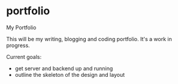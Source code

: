 # portfolio
My Portfolio

This will be my writing, blogging and coding portfolio. It's a work in progress. 

Current goals:
- get server and backend up and running 
- outline the skeleton of the design and layout